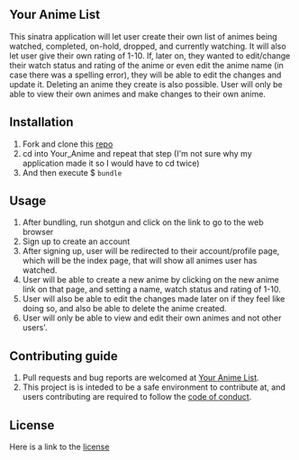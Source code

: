 ## Your Anime List

This sinatra application will let user create their own list of animes being watched, completed, on-hold, dropped, and currently watching. It will also let user give their own rating of 1-10. If, later on, they wanted to edit/change their watch status and rating of the anime or even edit the anime name (in case there was a spelling error), they will be able to edit the changes and update it. Deleting an anime they create is also possible. User will only be able to view their own animes and make changes to their own anime. 

## Installation 

1. Fork and clone this [repo](https://github.com/katiethile/Your_Anime_List)
2. cd into Your_Anime and repeat that step (I'm not sure why my application made it so I would have to cd twice)
3. And then execute $ `bundle`

## Usage 

1. After bundling, run shotgun and click on the link to go to the web browser 
2. Sign up to create an account
3. After signing up, user will be redirected to their account/profile page, which will be the index page, that will show all animes user has watched. 
4. User will be able to create a new anime by clicking on the new anime link on that page, and setting a name, watch status and rating of 1-10. 
5. User will also be able to edit the changes made later on if they feel like doing so, and also be able to delete the anime created. 
6. User will only be able to view and edit their own animes and not other users'.

## Contributing guide 

1. Pull requests and bug reports are welcomed at [Your Anime List](https://github.com/katiethile/Your_Anime_List).
2. This project is is inteded to be a safe environment to contribute at, and users contributing are required to follow the [code of conduct](https://www.contributor-covenant.org).

## License 

Here is a link to the [license](https://opensource.org/licenses/MIT)
